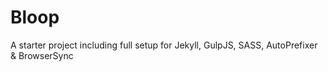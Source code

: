 Bloop
=============================

A starter project including full setup for Jekyll, GulpJS, SASS, AutoPrefixer &amp; BrowserSync

